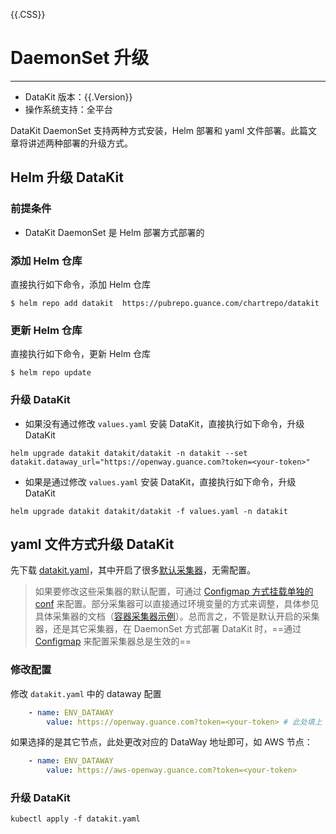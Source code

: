 {{.CSS}}
# DaemonSet 升级
---

- DataKit 版本：{{.Version}}
- 操作系统支持：全平台

DataKit DaemonSet 支持两种方式安装，Helm 部署和 yaml 文件部署。此篇文章将讲述两种部署的升级方式。

## Helm 升级 DataKit

### 前提条件

- DataKit DaemonSet 是 Helm 部署方式部署的 

### 添加 Helm 仓库

直接执行如下命令，添加 Helm 仓库

```shell
$ helm repo add datakit  https://pubrepo.guance.com/chartrepo/datakit
```

### 更新 Helm 仓库

直接执行如下命令，更新 Helm 仓库

```shell
$ helm repo update 
```

### 升级 DataKit 

- 如果没有通过修改 `values.yaml` 安装 DataKit，直接执行如下命令，升级 DataKit 

```shell
helm upgrade datakit datakit/datakit -n datakit --set datakit.dataway_url="https://openway.guance.com?token=<your-token>" 
```

- 如果是通过修改 `values.yaml` 安装 DataKit，直接执行如下命令，升级 DataKit 

```shell
helm upgrade datakit datakit/datakit -f values.yaml -n datakit 
```

## yaml 文件方式升级 DataKit

先下载 [datakit.yaml](https://static.guance.com/datakit/datakit.yaml)，其中开启了很多[默认采集器](datakit-input-conf#764ffbc2)，无需配置。

> 如果要修改这些采集器的默认配置，可通过 [Configmap 方式挂载单独的 conf](k8s-config-how-to#ebf019c2) 来配置。部分采集器可以直接通过环境变量的方式来调整，具体参见具体采集器的文档（[容器采集器示例](container#5cf8fecf)）。总而言之，不管是默认开启的采集器，还是其它采集器，在 DaemonSet 方式部署 DataKit 时，==通过 [Configmap](https://kubernetes.io/docs/tasks/configure-pod-container/configure-pod-configmap/) 来配置采集器总是生效的==

### 修改配置

修改 `datakit.yaml` 中的 dataway 配置

```yaml
	- name: ENV_DATAWAY
		value: https://openway.guance.com?token=<your-token> # 此处填上 DataWay 真实地址
```

如果选择的是其它节点，此处更改对应的 DataWay 地址即可，如 AWS 节点：

```yaml
	- name: ENV_DATAWAY
		value: https://aws-openway.guance.com?token=<your-token> 
```

### 升级 DataKit

```shell
kubectl apply -f datakit.yaml
```
